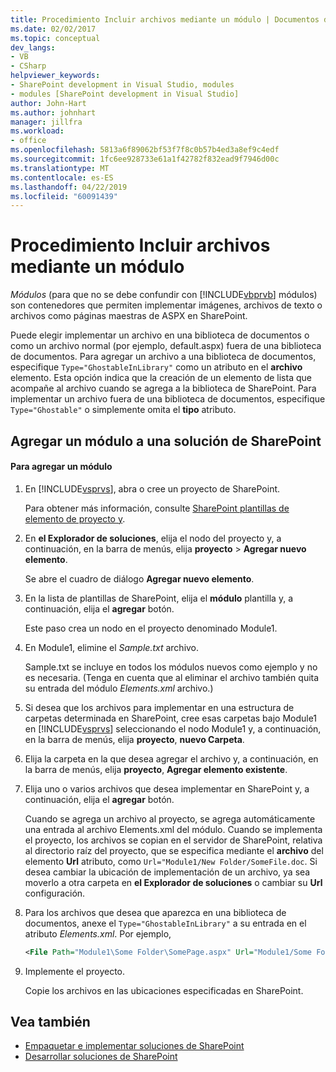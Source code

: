 ```yaml
---
title: Procedimiento Incluir archivos mediante un módulo | Documentos de Microsoft
ms.date: 02/02/2017
ms.topic: conceptual
dev_langs:
- VB
- CSharp
helpviewer_keywords:
- SharePoint development in Visual Studio, modules
- modules [SharePoint development in Visual Studio]
author: John-Hart
ms.author: johnhart
manager: jillfra
ms.workload:
- office
ms.openlocfilehash: 5813a6f89062bf53f7f8c0b57b4ed3a8ef9c4edf
ms.sourcegitcommit: 1fc6ee928733e61a1f42782f832ead9f7946d00c
ms.translationtype: MT
ms.contentlocale: es-ES
ms.lasthandoff: 04/22/2019
ms.locfileid: "60091439"
---
```

# <a name="how-to-include-files-by-using-a-module"></a>Procedimiento Incluir archivos mediante un módulo
  *Módulos* (para que no se debe confundir con [!INCLUDE[vbprvb](../sharepoint/includes/vbprvb-md.md)] módulos) son contenedores que permiten implementar imágenes, archivos de texto o archivos como páginas maestras de ASPX en SharePoint.

 Puede elegir implementar un archivo en una biblioteca de documentos o como un archivo normal (por ejemplo, default.aspx) fuera de una biblioteca de documentos. Para agregar un archivo a una biblioteca de documentos, especifique `Type="GhostableInLibrary"` como un atributo en el **archivo** elemento. Esta opción indica que la creación de un elemento de lista que acompañe al archivo cuando se agrega a la biblioteca de SharePoint. Para implementar un archivo fuera de una biblioteca de documentos, especifique `Type="Ghostable"` o simplemente omita el **tipo** atributo.

## <a name="add-a-module-to-a-sharepoint-solution"></a>Agregar un módulo a una solución de SharePoint

#### <a name="to-add-a-module"></a>Para agregar un módulo

1. En [!INCLUDE[vsprvs](../sharepoint/includes/vsprvs-md.md)], abra o cree un proyecto de SharePoint.

     Para obtener más información, consulte [SharePoint plantillas de elemento de proyecto y](../sharepoint/sharepoint-project-and-project-item-templates.md).

2. En **el Explorador de soluciones**, elija el nodo del proyecto y, a continuación, en la barra de menús, elija **proyecto** > **Agregar nuevo elemento**.

     Se abre el cuadro de diálogo **Agregar nuevo elemento**.

3. En la lista de plantillas de SharePoint, elija el **módulo** plantilla y, a continuación, elija el **agregar** botón.

     Este paso crea un nodo en el proyecto denominado Module1.

4. En Module1, elimine el *Sample.txt* archivo.

     Sample.txt se incluye en todos los módulos nuevos como ejemplo y no es necesaria. (Tenga en cuenta que al eliminar el archivo también quita su entrada del módulo *Elements.xml* archivo.)

5. Si desea que los archivos para implementar en una estructura de carpetas determinada en SharePoint, cree esas carpetas bajo Module1 en [!INCLUDE[vsprvs](../sharepoint/includes/vsprvs-md.md)] seleccionando el nodo Module1 y, a continuación, en la barra de menús, elija **proyecto**, **nuevo Carpeta**.

6. Elija la carpeta en la que desea agregar el archivo y, a continuación, en la barra de menús, elija **proyecto**, **Agregar elemento existente**.

7. Elija uno o varios archivos que desea implementar en SharePoint y, a continuación, elija el **agregar** botón.

     Cuando se agrega un archivo al proyecto, se agrega automáticamente una entrada al archivo Elements.xml del módulo. Cuando se implementa el proyecto, los archivos se copian en el servidor de SharePoint, relativa al directorio raíz del proyecto, que se especifica mediante el **archivo** del elemento **Url** atributo, como `Url="Module1/New Folder/SomeFile.doc`. Si desea cambiar la ubicación de implementación de un archivo, ya sea moverlo a otra carpeta en **el Explorador de soluciones** o cambiar su **Url** configuración.

8. Para los archivos que desea que aparezca en una biblioteca de documentos, anexe el `Type="GhostableInLibrary"` a su entrada en el atributo *Elements.xml*. Por ejemplo,

    ```xml
    <File Path="Module1\Some Folder\SomePage.aspx" Url="Module1/Some Folder/SomePage.aspx" Type="GhostableInLibrary" />
    ```

9. Implemente el proyecto.

     Copie los archivos en las ubicaciones especificadas en SharePoint.

## <a name="see-also"></a>Vea también
- [Empaquetar e implementar soluciones de SharePoint](../sharepoint/packaging-and-deploying-sharepoint-solutions.md)
- [Desarrollar soluciones de SharePoint](../sharepoint/developing-sharepoint-solutions.md)
